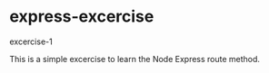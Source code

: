 # express-excercise
excercise-1

This is a simple excercise to learn the Node Express route method.
